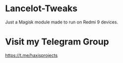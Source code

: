 # Lancelot-Tweaks
Just a Magisk module made to run on Redmi 9 devices.

# Visit my Telegram Group
https://t.me/haxisprojects
